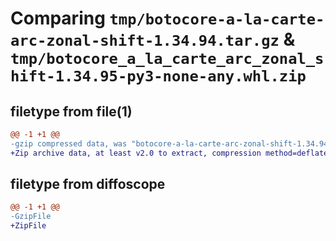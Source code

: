 # Comparing `tmp/botocore-a-la-carte-arc-zonal-shift-1.34.94.tar.gz` & `tmp/botocore_a_la_carte_arc_zonal_shift-1.34.95-py3-none-any.whl.zip`

## filetype from file(1)

```diff
@@ -1 +1 @@
-gzip compressed data, was "botocore-a-la-carte-arc-zonal-shift-1.34.94.tar", last modified: Tue Apr 30 01:01:17 2024, max compression
+Zip archive data, at least v2.0 to extract, compression method=deflate
```

## filetype from diffoscope

```diff
@@ -1 +1 @@
-GzipFile
+ZipFile
```

